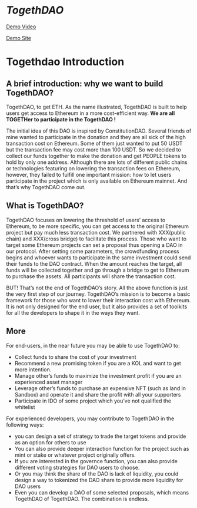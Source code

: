 # *TogethDAO*
[Demo Video](https://youtu.be/TlvsHnNld5k)

[Demo Site](http://203.195.224.157:3000/)

# Togethdao Introduction

## A brief introduction: why we want to build TogethDAO? 

TogethDAO, to get ETH. As the name illustrated, TogethDAO is built to help users get access to Ethereum in a more cost-efficient way. **We are all TOGETHer to participate in the TogethDAO !**

The initial idea of this DAO is inspired by ConstitutionDAO. Several friends of mine wanted to participate in the donation and they are all sick of the high transaction cost on Ethereum. Some of them just wanted to put 50 USDT but the transaction fee may cost more than 100 USDT. So we decided to collect our funds together to make the donation and get PEOPLE tokens to hold by only one address.
Although there are lots of different public chains or technologies featuring on lowering the transaction fees on Ethereum, however, they failed to fulfill one important mission: how to let users participate in the project which is only available on Ethereum mainnet. And that’s why TogethDAO come out.

## What is TogethDAO? 
TogethDAO focuses on lowering the threshold of users’ access to Ethereum, to be more specific, you can get access to the original Ethereum project but pay much less transaction cost. We partnered with XXX(public chain) and XXX(cross bridge) to facilitate this process. Those who want to target some Ethereum projects can set a proposal thus opening a DAO in our protocol. After setting some parameters, the crowdfunding process begins and whoever wants to participate in the same investment could send their funds to the DAO contract. When the amount reaches the target, all funds will be collected together and go through a bridge to get to Ethereum to purchase the assets. All participants will share the transaction cost.

BUT! That’s not the end of TogethDAO’s story. All the above function is just the very first step of our journey. TogethDAO’s mission is to become a basic framework for those who want to lower their interaction cost with Ethereum. It is not only designed for the end user, but it also provides a set of toolkits for all the developers to shape it in the ways they want.

## More 
For end-users, in the near future you may be able to use TogethDAO to:

- Collect funds to share the cost of your investment
- Recommend a new promising token if you are a KOL and want to get more intention.
- Manage other’s funds to maximize the investment profit if you are an experienced asset manager
- Leverage other’s funds to purchase an expensive NFT (such as land in Sandbox) and operate it and share the profit with all your supporters
- Participate in IDO of some project which you’ve not qualified the whitelist

For experienced developers, you may contribute to TogethDAO in the following ways:

- you can design a set of strategy to trade the target tokens and provide as an option for others to use
- You can also provide deeper interaction function for the project such as mint or stake or whatever project originally offers.
- If you are interested in the governce function, you can also provide different voting strategies for DAO users to choose.
- Or you may think the share of the DAO is lack of liquidity, you could design a way to tokenized the DAO share to provide more liquidity for DAO users
- Even you can develop a DAO of some selected proposals, which means TogethDAO of TogethDAO. The combination is endless.
